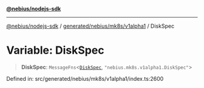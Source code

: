 [**@nebius/nodejs-sdk**](../../../../../README.md)

***

[@nebius/nodejs-sdk](../../../../../README.md) / [generated/nebius/mk8s/v1alpha1](../README.md) / DiskSpec

# Variable: DiskSpec

> **DiskSpec**: `MessageFns`\<[`DiskSpec`](../interfaces/DiskSpec.md), `"nebius.mk8s.v1alpha1.DiskSpec"`\>

Defined in: src/generated/nebius/mk8s/v1alpha1/index.ts:2600
